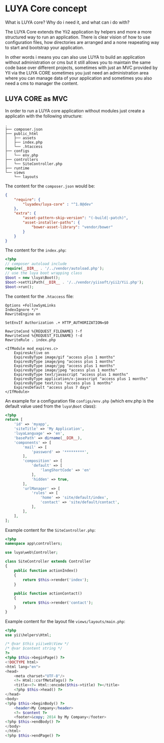 # LUYA Core concept

What is LUYA core? Why do i need it, and what can i do with?

The LUYA Core extends the Yii2 application by helpers and more a more structured way to run an application. There is clear vision of how to use configuration files, how directories are arranged and a none reapeating way to start and bootstrap your application.

In other words i means you can also use LUYA to build an application without administration or cms but it still allows you to maintain the same code base over different projects, sometimes with just an MVC provided by YII via the LUYA CORE sometimes you just need an administration area where you can manage data of your application and sometimes you also need a cms to manager the content.

## LUYA CORE as MVC

In order to run a LUYA core application without modules just create a applicatin with the following structure:

```
.
├── composer.json
├── public_html
│   ├── assets
│   ├── index.php
│   └── .htaccess
├── configs
│   └── env.php
├── controllers
│   └── SiteController.php
├── runtime
└── views
    └── layouts
```

The content for the `composer.json` would be:

```json
{
    "require": {
        "luyadev/luya-core" : "^1.0@dev"
    },
    "extra": {
        "asset-pattern-skip-version": "(-build|-patch)",
        "asset-installer-paths": {
            "bower-asset-library": "vendor/bower"
        }
    }
}
```

The content for the `index.php`:

```php
<?php
// composer autoload include
require(__DIR__ . '/../vendor/autoload.php');
// use the luya boot wrapping class
$boot = new \luya\Boot();
$boot->setYiiPath(__DIR__ . '/../vendor/yiisoft/yii2/Yii.php');
$boot->run();
```

The content for the `.htaccess` file:

```
Options +FollowSymLinks
IndexIgnore */*
RewriteEngine on

SetEnvIf Authorization .+ HTTP_AUTHORIZATION=$0

RewriteCond %{REQUEST_FILENAME} !-f
RewriteCond %{REQUEST_FILENAME} !-d
RewriteRule . index.php

<IfModule mod_expires.c>
    ExpiresActive on
    ExpiresByType image/gif "access plus 1 months"
    ExpiresByType image/png "access plus 1 months"
    ExpiresByType image/jpg "access plus 1 months"
    ExpiresByType image/jpeg "access plus 1 months"
    ExpiresByType text/javascript "access plus 1 months"
    ExpiresByType application/x-javascript "access plus 1 months"
    ExpiresByType text/css "access plus 1 months"
    ExpiresDefault "access plus 7 days"
</IfModule>
```

An example for a configuration file `configs/env.php` (which env.php is the default value used from the `luya\Boot` class):

```php
<?php
return [
    'id' => 'myapp',
    'siteTitle' => 'My Application',
    'luyaLanguage' => 'en',
    'basePath' => dirname(__DIR__),
    'components' => [
        'mail' => [
            'password' => '*********',
        ],
        'composition' => [
            'default' => [
                'langShortCode' => 'en'
            ],
            'hidden' => true,
        ],
        'urlManager' => [
            'rules' => [
                'home' => 'site/default/index',
                'contact' => 'site/default/contact',
            ],
        ],
    ],
];
```

Example content for the `SiteController.php`:

```php
<?php
namespace app\controllers;

use luya\web\Controller;

class SiteController extends Controller
{
    public function actionIndex()
    {
        return $this->render('index');
    }
    
    public function actionContact()
    {
        return $this->render('contact');
    }
}
```

Example content for the layout file `views/layouts/main.php`:

```php
<?php
use yii\helpers\Html;

/* @var $this yii\web\View */
/* @var $content string */
?>
<?php $this->beginPage() ?>
<!DOCTYPE html>
<html lang="en">
<head>
    <meta charset="UTF-8"/>
    <?= Html::csrfMetaTags() ?>
    <title><?= Html::encode($this->title) ?></title>
    <?php $this->head() ?>
</head>
<body>
<?php $this->beginBody() ?>
    <header>My Company</header>
    <?= $content ?>
    <footer>&copy; 2014 by My Company</footer>
<?php $this->endBody() ?>
</body>
</html>
<?php $this->endPage() ?>
```
